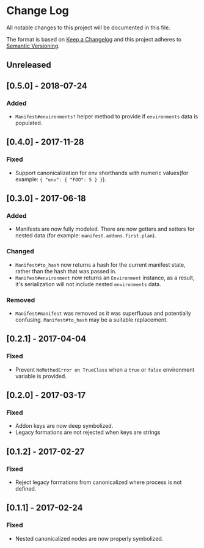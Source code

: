 # Change Log

All notable changes to this project will be documented in this file.

The format is based on [Keep a Changelog](http://keepachangelog.com/)
and this project adheres to [Semantic Versioning](http://semver.org/).

## Unreleased

## [0.5.0] - 2018-07-24

### Added
- `Manifest#environments?` helper method to provide if `environments` data is populated.

## [0.4.0] - 2017-11-28

### Fixed
- Support canonicalization for env shorthands with numeric values(for example:  `{ "env": { "FOO": 5 } }`).

## [0.3.0] - 2017-06-18

### Added
- Manifests are now fully modeled. There are now getters and setters for
  nested data (for example: `manifest.addons.first.plan`).

### Changed
- `Manifest#to_hash` now returns a hash for the current manifest state, rather
  than the hash that was passed in.
- `Manifest#environment` now returns an `Environment` instance, as a result,
  it's serialization will not include nested `environments` data.

### Removed
- `Manifest#manifest` was removed as it was superfluous and potentially
  confusing. `Manifest#to_hash` may be a suitable replacement.

## [0.2.1] - 2017-04-04
### Fixed
- Prevent `NoMethodError on TrueClass` when a `true` or `false` environment variable is provided.

## [0.2.0] - 2017-03-17
### Fixed
- Addon keys are now deep symbolized.
- Legacy formations are not rejected when keys are strings

## [0.1.2] - 2017-02-27
### Fixed
- Reject legacy formations from canonicalized where process is not defined.

## [0.1.1] - 2017-02-24
### Fixed
- Nested canonicalized nodes are now properly symbolized.
